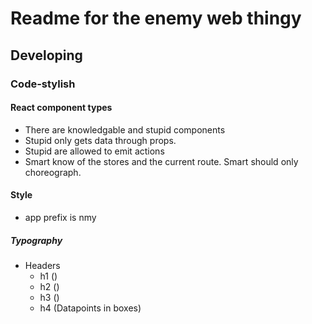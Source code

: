 # Readme for the enemy web thingy

## Developing

### Code-stylish

#### React component types
- There are knowledgable and stupid components
- Stupid only gets data through props.
- Stupid are allowed to emit actions
- Smart know of the stores and the current route. Smart should only choreograph.

#### Style
- app prefix is nmy

##### Typography
- Headers
    - h1 ()
    - h2 ()
    - h3 ()
    - h4 (Datapoints in boxes)
